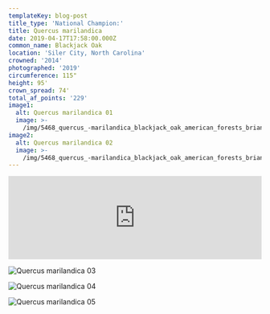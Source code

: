 ```yaml
---
templateKey: blog-post
title_type: 'National Champion:'
title: Quercus marilandica
date: 2019-04-17T17:58:00.000Z
common_name: Blackjack Oak
location: 'Siler City, North Carolina'
crowned: '2014'
photographed: '2019'
circumference: 115"
height: 95'
crown_spread: 74'
total_af_points: '229'
image1:
  alt: Quercus marilandica 01
  image: >-
    /img/5468_quercus_-marilandica_blackjack_oak_american_forests_brian_kelley_canopy.jpg
image2:
  alt: Quercus marilandica 02
  image: >-
    /img/5468_quercus_-marilandica_blackjack_oak_american_forests_brian_kelley_2.jpg
---
```

<iframe width="100%" height="166" scrolling="no" frameborder="no" allow="autoplay" src="https://w.soundcloud.com/player/?url=https%3A//api.soundcloud.com/tracks/611844081&color=%23ff5500&auto_play=false&hide_related=false&show_comments=true&show_user=true&show_reposts=false&show_teaser=true"></iframe>

![Quercus marilandica 03](/img/5468_quercus_-marilandica_blackjack_oak_american_forests_brian_kelley_from_cementary.jpg)

![Quercus marilandica 04](/img/5468_quercus_-marilandica_blackjack_oak_american_forests_brian_kelley_scale.jpg)

![Quercus marilandica 05](/img/5468_quercus_-marilandica_blackjack_oak_american_forests_brian_kelley_leaf.jpg)
